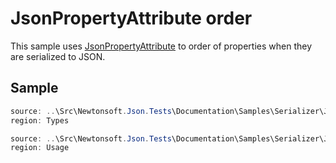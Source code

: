 ﻿# JsonPropertyAttribute order

This sample uses [JsonPropertyAttribute](/API/newtonsoft/json/jsonpropertyattribute/) to order of properties when they are serialized to JSON.

## Sample

```csharp Types
source: ..\Src\Newtonsoft.Json.Tests\Documentation\Samples\Serializer\JsonPropertyOrder.cs
region: Types
```

```csharp Usage
source: ..\Src\Newtonsoft.Json.Tests\Documentation\Samples\Serializer\JsonPropertyOrder.cs
region: Usage
```
